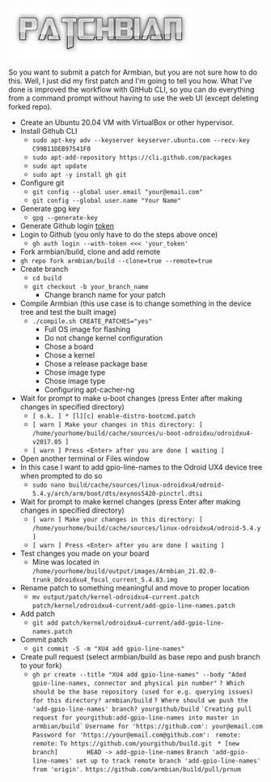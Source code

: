 ![Title](images/title.png)

So you want to submit a patch for Armbian, but you are not sure how to do this.
Well, I just did my first patch and I'm going to tell you how. What I've done
is improved the workflow with GitHub CLI, so you can do everything from a
command prompt without having to use the web UI (except deleting forked repo).
* Create an Ubuntu 20.04 VM with VirtualBox or other hypervisor.
* Install Github CLI
    * `sudo apt-key adv --keyserver keyserver.ubuntu.com --recv-key C99B11DEB97541F0`
    * `sudo apt-add-repository https://cli.github.com/packages`
    * `sudo apt update`
    * `sudo apt -y install gh git`
* Configure git
    * `git config --global user.email "your@email.com"`
    * `git config --global user.name "Your Name"`
* Generate gpg key
    * `gpg --generate-key`
* Generate Github login [token](https://docs.github.com/en/free-pro-team@latest/github/authenticating-to-github/creating-a-personal-access-token)
* Login to Github (you only have to do the steps above once)
    * `gh auth login --with-token <<< 'your_token'`
* Fork armbian/build, clone and add remote
* `gh repo fork armbian/build --clone=true --remote=true`
* Create branch
    * `cd build`
    * `git checkout -b your_branch_name`
        * Change branch name for your patch
* Compile Armbian (this use case is to change something in the device tree and test the built image)
    * `./compile.sh CREATE_PATCHES="yes"`
        * Full OS image for flashing
        * Do not change kernel configuration
        * Chose a board
        * Chose a kernel
        * Chose a release package base
        * Chose image type
        * Chose image type
        * Configuring apt-cacher-ng
* Wait for prompt to make u-boot changes (press Enter after making changes in specified directory)
    * `[ o.k. ] * [l][c] enable-distro-bootcmd.patch` 
    * `[ warn ] Make your changes in this directory: [ /home/yourhome/build/cache/sources/u-boot-odroidxu/odroidxu4-v2017.05 ]`
    * `[ warn ] Press <Enter> after you are done [ waiting ]`
* Open another terminal or Files window
* In this case I want to add gpio-line-names to the Odroid UX4 device tree when prompted to do so
    * `sudo nano build/cache/sources/linux-odroidxu4/odroid-5.4.y/arch/arm/boot/dts/exynos5420-pinctrl.dtsi`
* Wait for prompt to make kernel changes (press Enter after making changes in specified directory)
    * `[ warn ] Make your changes in this directory: [ /home/yourhome/build/cache/sources/linux-odroidxu4/odroid-5.4.y ]`
    * `[ warn ] Press <Enter> after you are done [ waiting ]`
* Test changes you made on your board
    * Mine was located in `/home/yourhome/build/output/images/Armbian_21.02.0-trunk_Odroidxu4_focal_current_5.4.83.img`
* Rename patch to something meaningful and move to proper location
    * `mv output/patch/kernel-odroidxu4-current.patch patch/kernel/odroidxu4-current/add-gpio-line-names.patch`
* Add patch
    * `git add patch/kernel/odroidxu4-current/add-gpio-line-names.patch`
* Commit patch
    * `git commit -S -m "XU4 add gpio-line-names"`
* Create pull request (select armbian/build as base repo and push branch to your fork)
    * `gh pr create --title "XU4 add gpio-line-names" --body "Aded gpio-line-names, connector and physical pin number"`
      `? Which should be the base repository (used for e.g. querying issues) for this directory? armbian/build`
      `? Where should we push the 'add-gpio-line-names' branch? yourgithub/build`
      ``
      `Creating pull request for yourgithub:add-gpio-line-names into master in armbian/build`
      ``
      `Username for 'https://github.com': your@email.com`
      `Password for 'https://your@email.com@github.com': `
      `remote:` 
      `remote:` 
      `To https://github.com/yourgithub/build.git`
      ` * [new branch]        HEAD -> add-gpio-line-names`
      `Branch 'add-gpio-line-names' set up to track remote branch 'add-gpio-line-names' from 'origin'.`
      `https://github.com/armbian/build/pull/prnum`
    